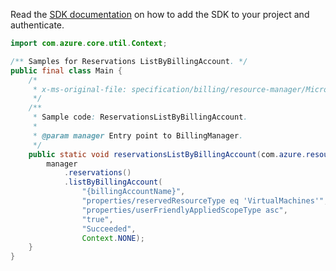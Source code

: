 Read the [SDK documentation](https://github.com/Azure/azure-sdk-for-java/blob/azure-resourcemanager-billing_1.0.0-beta.2/sdk/billing/azure-resourcemanager-billing/README.md) on how to add the SDK to your project and authenticate.

```java
import com.azure.core.util.Context;

/** Samples for Reservations ListByBillingAccount. */
public final class Main {
    /*
     * x-ms-original-file: specification/billing/resource-manager/Microsoft.Billing/stable/2020-05-01/examples/ReservationsListByBillingAccount.json
     */
    /**
     * Sample code: ReservationsListByBillingAccount.
     *
     * @param manager Entry point to BillingManager.
     */
    public static void reservationsListByBillingAccount(com.azure.resourcemanager.billing.BillingManager manager) {
        manager
            .reservations()
            .listByBillingAccount(
                "{billingAccountName}",
                "properties/reservedResourceType eq 'VirtualMachines'",
                "properties/userFriendlyAppliedScopeType asc",
                "true",
                "Succeeded",
                Context.NONE);
    }
}
```
